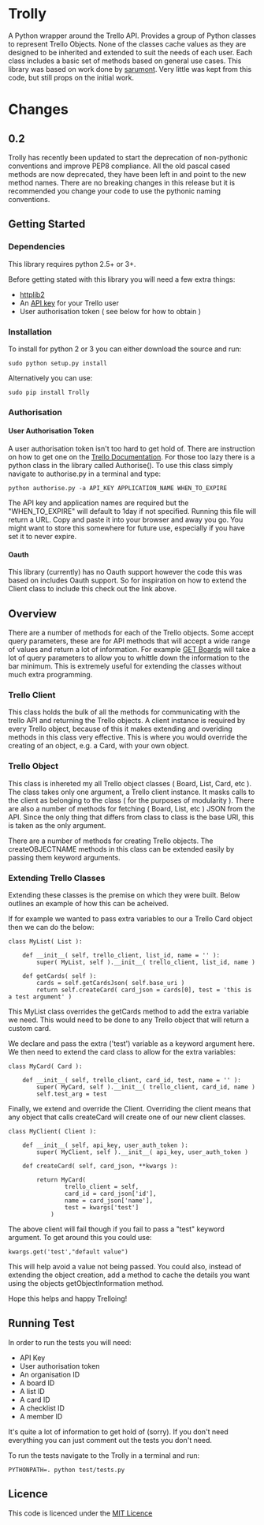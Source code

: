 # Trolly

A Python wrapper around the Trello API. Provides a group of Python classes to represent Trello Objects. None of the 
classes cache values as they are designed to be inherited and extended to suit the needs of each user. Each class 
includes a basic set of methods based on general use cases. This library was based on work done by 
[sarumont](https://github.com/sarumont/py-trello). Very little was kept from this code, but still props on the initial 
work.

# Changes
## 0.2
Trolly has recently been updated to start the deprecation of non-pythonic conventions and improve PEP8 compliance.
All the old pascal cased methods are now deprecated, they have been left in and point to the new method names. There
are no breaking changes in this release but it is recommended you change your code to use the pythonic naming conventions.

## Getting Started

### Dependencies

This library requires python 2.5+ or 3+.

Before getting stated with this library you will need a few extra things:
- [httplib2](http://code.google.com/p/httplib2/)
- An [API key](https://trello.com/docs/gettingstarted/index.html#getting-an-application-key) for your Trello user
- User authorisation token ( see below for how to obtain )

### Installation
To install for python 2 or 3 you can either download the source and run:
    
    sudo python setup.py install

Alternatively you can use:
    
    sudo pip install Trolly

### Authorisation

#### User Authorisation Token

A user authorisation token isn't too hard to get hold of. There are instruction on how to get one on the 
[Trello Documentation](https://trello.com/docs/gettingstarted/index.html#getting-a-token-from-a-user). For those too 
lazy there is a python class in the library called Authorise(). To use this class simply navigate to authorise.py in a 
terminal and type:
    
    python authorise.py -a API_KEY APPLICATION_NAME WHEN_TO_EXPIRE

The API key and application names are required but the "WHEN_TO_EXPIRE" will default to 1day if not specified. Running
this file will return a URL. Copy and paste it into your browser and away you go. You might want to store this somewhere
for future use, especially if you have set it to never expire.

#### Oauth

This library (currently) has no Oauth support however the code this was based on includes Oauth support. So for 
inspiration on how to extend the Client class to include this check out the link above.


## Overview

There are a number of methods for each of the Trello objects. Some accept query parameters, these are for API methods 
that will accept a wide range of values and return a lot of information. For example 
[GET Boards](https://trello.com/docs/api/board/index.html#get-1-boards-board-id) will take a lot of query parameters to 
allow you to whittle down the information to the bar minimum. This is extremely useful for extending the classes without
 much extra programming.

### Trello Client

This class holds the bulk of all the methods for communicating with the trello API and returning the Trello objects. 
A client instance is required by every Trello object, because of this it makes extending and overiding methods in this
class very effective. This is where you would override the creating of an object, e.g. a Card, with your own object. 


### Trello Object

This class is inhereted my all Trello object classes ( Board, List, Card, etc ). The class takes only one argument, a 
Trello client instance. It masks calls to the client as belonging to the class ( for the purposes of modularity ).
There are also a number of methods for fetching ( Board, List, etc ) JSON from the API. Since the only thing that 
differs from class to class is the base URI, this is taken as the only argument. 

There are a number of methods for creating Trello objects. The createOBJECTNAME methods in this class can be extended
easily by passing them keyword arguments.


### Extending Trello Classes

Extending these classes is the premise on which they were built. Below outlines an example of how this can be acheived.

If for example we wanted to pass extra variables to our a Trello Card object then we can do the below:

    class MyList( List ):

        def __init__( self, trello_client, list_id, name = '' ):
            super( MyList, self ).__init__( trello_client, list_id, name )

        def getCards( self ):
            cards = self.getCardsJson( self.base_uri )
            return self.createCard( card_json = cards[0], test = 'this is a test argument' )


This MyList class overrides the getCards method to add the extra variable we need. This would need to be done to any 
Trello object that will return a custom card.

We declare and pass the extra ('test') variable as a keyword argument here. We then need to extend the card class to 
allow for the extra variables:

    class MyCard( Card ):

        def __init__( self, trello_client, card_id, test, name = '' ):
            super( MyCard, self ).__init__( trello_client, card_id, name )
            self.test_arg = test

Finally, we extend and override the Client. Overriding the client means that any object that calls createCard will 
create one of our new client classes.

    class MyClient( Client ):

        def __init__( self, api_key, user_auth_token ):
            super( MyClient, self ).__init__( api_key, user_auth_token )

        def createCard( self, card_json, **kwargs ):

            return MyCard( 
                    trello_client = self,
                    card_id = card_json['id'],
                    name = card_json['name'],
                    test = kwargs['test']
                )

The above client will fail though if you fail to pass a "test" keyword argument. To get around this you could use:

    kwargs.get('test',"default value")

This will help avoid a value not being passed. You could also, instead of extending the object creation, add
a method to cache the details you want using the objects getObjectInformation method.

Hope this helps and happy Trelloing!


## Running Test

In order to run the tests you will need:
- API Key
- User authorisation token
- An organisation ID
- A board ID
- A list ID
- A card ID
- A checklist ID
- A member ID

It's quite a lot of information to get hold of (sorry). If you don't need everything you can just comment out 
the tests you don't need.

To run the tests navigate to the Trolly in a terminal and run:  

    PYTHONPATH=. python test/tests.py



## Licence

This code is licenced under the [MIT Licence](http://opensource.org/licenses/mit-license.php)
